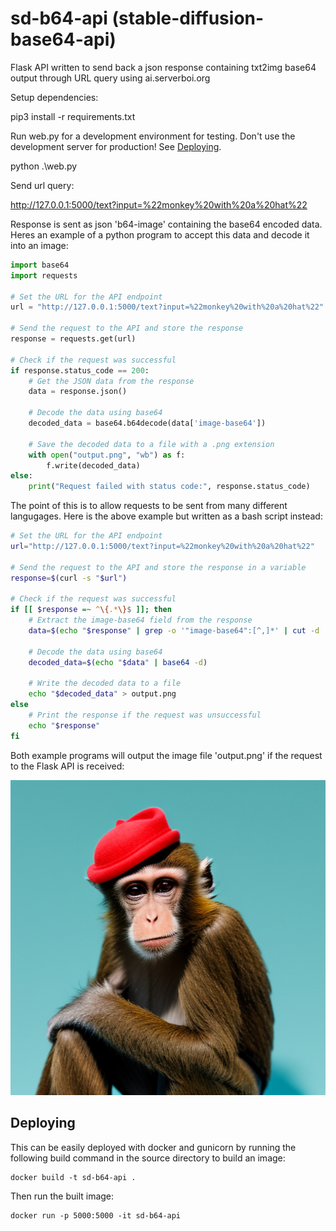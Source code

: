 # sd-b64-api (stable-diffusion-base64-api)

Flask API written to send back a json response containing txt2img base64 output through URL query using ai.serverboi.org

Setup dependencies:

pip3 install -r requirements.txt

Run web.py for a development environment for testing. Don't use the development server for production! See [Deploying](#deploying).

python .\web.py

Send url query:

http://127.0.0.1:5000/text?input=%22monkey%20with%20a%20hat%22

Response is sent as json 'b64-image' containing the base64 encoded data. Heres an example of a python program to accept this data and decode it into an image:

```python
import base64
import requests

# Set the URL for the API endpoint
url = "http://127.0.0.1:5000/text?input=%22monkey%20with%20a%20hat%22"

# Send the request to the API and store the response
response = requests.get(url)

# Check if the request was successful
if response.status_code == 200:
    # Get the JSON data from the response
    data = response.json()

    # Decode the data using base64
    decoded_data = base64.b64decode(data['image-base64'])

    # Save the decoded data to a file with a .png extension
    with open("output.png", "wb") as f:
        f.write(decoded_data)
else:
    print("Request failed with status code:", response.status_code)
```

The point of this is to allow requests to be sent from many different langugages. Here is the above example but written as a bash script instead:

```bash
# Set the URL for the API endpoint
url="http://127.0.0.1:5000/text?input=%22monkey%20with%20a%20hat%22"

# Send the request to the API and store the response in a variable
response=$(curl -s "$url")

# Check if the request was successful
if [[ $response =~ ^\{.*\}$ ]]; then
    # Extract the image-base64 field from the response
    data=$(echo "$response" | grep -o '"image-base64":[^,]*' | cut -d ':' -f 2- | tr -d '"')

    # Decode the data using base64
    decoded_data=$(echo "$data" | base64 -d)

    # Write the decoded data to a file
    echo "$decoded_data" > output.png
else
    # Print the response if the request was unsuccessful
    echo "$response"
fi

```

Both example programs will output the image file 'output.png' if the request to the Flask API is received:

![program outputs the image](/static/output.png "decoded base64 image from url query")

## Deploying

This can be easily deployed with docker and gunicorn by running the following build command in the source directory to build an image:

```
docker build -t sd-b64-api .
```

Then run the built image:

```
docker run -p 5000:5000 -it sd-b64-api
```
